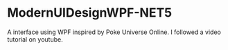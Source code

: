 # ModernUIDesignWPF-NET5


A interface using WPF inspired by Poke Universe Online.
I followed a video tutorial on youtube.
